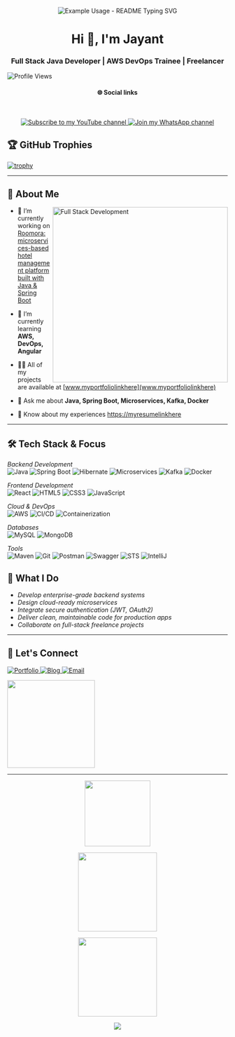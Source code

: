 <p align="center">
  <img src="https://readme-typing-svg.demolab.com/?lines=Welcome!;Hi,there+I'm+Jayant+Samal;a+Full+Stack+developer;into+Freelancing!&font=Fira%20Code&center=true&width=380&height=50&duration=4000&pause=1000" alt="Example Usage - README Typing SVG">
</p>

<h1 align="center">Hi 👋, I'm Jayant</h1>

<h3 align="center">Full Stack Java Developer | AWS DevOps Trainee | Freelancer</h3>

![Profile Views](https://komarev.com/ghpvc/?username=JayantaKumar-dev&label=Profile%20Views&color=ff69b4&style=for-the-badge)

<h4 align="center">🌐 Social links</h4>
<br>
<p align="center">
  <a href="https://www.youtube.com/@JayantCodeCraft" target="_blank">
    <img src="https://img.shields.io/badge/Subscribe-FF0000?style=for-the-badge&logo=youtube&logoColor=white" alt="Subscribe to my YouTube channel"/>
  </a>
  <a href="https://whatsapp.com/channel/0029Vb4dHRy42DcXbiyk0C2L" target="_blank">
    <img src="https://img.shields.io/badge/Join-25D366?style=for-the-badge&logo=whatsapp&logoColor=white" alt="Join my WhatsApp channel"/>
  </a>
</p>

## 🏆 GitHub Trophies
[![trophy](https://github-profile-trophy.vercel.app/?username=JayantaKumar-dev&theme=radical)](https://github.com/ryo-ma/github-profile-trophy)

---

## 🚀 About Me 
<img align="right" alt="Full Stack Development" width="400" src="https://www.lambdatest.com/resources/images/news24.gif">

- 🔭 I’m currently working on [Roomora: microservices-based hotel management platform built with Java & Spring Boot](https://linkhere)

- 🌱 I’m currently learning **AWS, DevOps, Angular**

- 👨‍💻 All of my projects are available at [www.myportfoliolinkhere](www.myportfoliolinkhere)

- 💬 Ask me about **Java, Spring Boot, Microservices, Kafka, Docker**

- 📄 Know about my experiences [https://myresumelinkhere](https://myresumelinkhere)

---

## 🛠 Tech Stack & Focus  

*Backend Development*  
![Java](https://img.shields.io/badge/Java-ED8B00?style=for-the-badge&logo=openjdk&logoColor=white)
![Spring Boot](https://img.shields.io/badge/Spring%20Boot-6DB33F?style=for-the-badge&logo=springboot&logoColor=white)
![Hibernate](https://img.shields.io/badge/Hibernate-59666C?style=for-the-badge&logo=hibernate&logoColor=white)
![Microservices](https://img.shields.io/badge/Microservices-000000?style=for-the-badge&logoColor=white)
![Kafka](https://img.shields.io/badge/Kafka-231F20?style=for-the-badge&logo=apachekafka&logoColor=white)
![Docker](https://img.shields.io/badge/Docker-2496ED?style=for-the-badge&logo=docker&logoColor=white)

*Frontend Development*  
![React](https://img.shields.io/badge/React-20232A?style=for-the-badge&logo=react&logoColor=61DAFB)
![HTML5](https://img.shields.io/badge/HTML5-E34F26?style=for-the-badge&logo=html5&logoColor=white)
![CSS3](https://img.shields.io/badge/CSS3-1572B6?style=for-the-badge&logo=css3&logoColor=white)
![JavaScript](https://img.shields.io/badge/JavaScript-F7DF1E?style=for-the-badge&logo=javascript&logoColor=black)

*Cloud & DevOps*  
![AWS](https://img.shields.io/badge/AWS-232F3E?style=for-the-badge&logo=amazonaws&logoColor=white)
![CI/CD](https://img.shields.io/badge/CI/CD-000000?style=for-the-badge&logo=githubactions&logoColor=white)
![Containerization](https://img.shields.io/badge/Containers-2496ED?style=for-the-badge&logo=docker&logoColor=white)

*Databases*  
![MySQL](https://img.shields.io/badge/MySQL-4479A1?style=for-the-badge&logo=mysql&logoColor=white)
![MongoDB](https://img.shields.io/badge/MongoDB-47A248?style=for-the-badge&logo=mongodb&logoColor=white)

*Tools*  
![Maven](https://img.shields.io/badge/Maven-C71A36?style=for-the-badge&logo=apachemaven&logoColor=white)
![Git](https://img.shields.io/badge/Git-F05032?style=for-the-badge&logo=git&logoColor=white)
![Postman](https://img.shields.io/badge/Postman-FF6C37?style=for-the-badge&logo=postman&logoColor=white)
![Swagger](https://img.shields.io/badge/Swagger-85EA2D?style=for-the-badge&logo=swagger&logoColor=black)
![STS](https://img.shields.io/badge/STS-6DB33F?style=for-the-badge&logo=spring&logoColor=white)
![IntelliJ](https://img.shields.io/badge/IntelliJ_IDEA-000000?style=for-the-badge&logo=intellijidea&logoColor=white)


## 🌟 What I Do
- *Develop enterprise-grade backend systems*  
- *Design cloud-ready microservices*  
- *Integrate secure authentication (JWT, OAuth2)*  
- *Deliver clean, maintainable code for production apps*  
- *Collaborate on full-stack freelance projects*  

---

## 📌 Let's Connect 

<p align="left">
  <a href="https://www.myportfoliolinkhere" target="_blank">
    <img src="https://img.shields.io/badge/Portfolio-0A66C2?style=for-the-badge&logo=About.me&logoColor=white" alt="Portfolio"/>
  </a>
  <a href="https://www.mybloglinkhere" target="_blank">
    <img src="https://img.shields.io/badge/Blog-FF5722?style=for-the-badge&logo=Ghost&logoColor=white" alt="Blog"/>
  </a>
  <a href="mailto:myemailhere@gmail.com">
    <img src="https://img.shields.io/badge/Email-D14836?style=for-the-badge&logo=Gmail&logoColor=white" alt="Email"/>
  </a>
</p>

<p align="left">
 <img src="https://user-images.githubusercontent.com/74038190/221352989-518609ab-b4d1-459e-929f-a08cd2bd9b3c.gif" width="200">
</p>

---


<!-- GitHub Stats Section -->
<p align="center">
  <img src="https://github-readme-stats.vercel.app/api/top-langs/?username=JayantaKumar-dev&layout=compact&theme=radical&hide_border=false" height="150" />
</p>

<p align="center">
  <img src="https://github-readme-stats.vercel.app/api?username=JayantaKumar-dev&show_icons=true&theme=tokyonight&hide_border=false" height="180"/>
</p>

<p align="center">
  <img src="https://github-readme-streak-stats.herokuapp.com/?user=JayantaKumar-dev&theme=highcontrast&hide_border=false" height="180"/>
</p>

<!-- Optional Trophy Section -->
<p align="center">
  <img src="https://github-profile-trophy.vercel.app/?username=JayantaKumar-dev&theme=onedark&row=1&no-bg=true&no-frame=true" />
</p>


